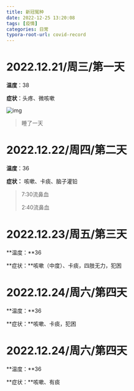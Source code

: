 ```yaml
---
title: 新冠冤种
date: 2022-12-25 13:20:08
tags: [疫情]
categories: 日常
typora-root-url: covid-record
---
```

# 2022.12.21/周三/第一天

**温度**：38

**症状**：头疼、微咳嗽

![img](473094B24BA90AF2AC681AECA872F84B.jpg)

> 睡了一天

<!--more-->

# 2022.12.22/周四/第二天

**温度**：36

**症状：** 咳嗽、卡痰、脑子灌铅

> 7:30流鼻血
>
> 2:40流鼻血

# 2022.12.23/周五/第三天

**温度：**36

**症状：**咳嗽（中度）、卡痰，四肢无力，犯困

# 2022.12.24/周六/第四天

**温度：**36

**症状：**咳嗽、卡痰，犯困

# 2022.12.24/周六/第四天

**温度：**36

**症状：**咳嗽、有痰
